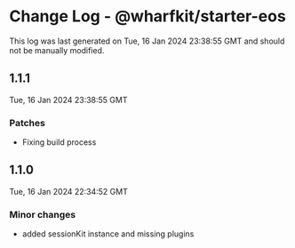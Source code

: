 # Change Log - @wharfkit/starter-eos

This log was last generated on Tue, 16 Jan 2024 23:38:55 GMT and should not be manually modified.

## 1.1.1
Tue, 16 Jan 2024 23:38:55 GMT

### Patches

- Fixing build process

## 1.1.0
Tue, 16 Jan 2024 22:34:52 GMT

### Minor changes

- added sessionKit instance and missing plugins

